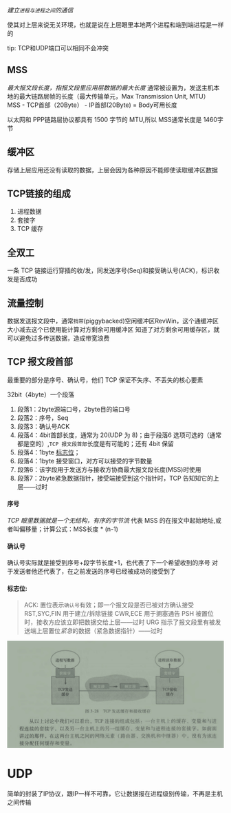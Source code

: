 *建立`进程与进程之间`的通信*

使其对上层来说无关环境，也就是说在上层眼里本地两个进程和端到端进程是一样的

tip: TCP和UDP端口可以相同不会冲突

## MSS
*最大报文段长度，指报文段里应用层数据的最大长度*
通常被设置为，发送主机本地的最大链路层帧的长度（最大传输单元，Max Transmission Unit, MTU）
MSS - TCP首部（20Byte） - IP首部(20Byte) = Body可用长度

以太网和 PPP链路层协议都具有 1500 字节的 MTU,所以 MSS通常长度是 1460字节

## 缓冲区
存储上层应用还没有读取的数据，上层会因为各种原因不能即使读取缓冲区数据

## TCP链接的组成
1. 进程数据
2. 套接字
3. TCP 缓存

## 全双工
一条 TCP 链接运行穿插的收/发，同发送序号(Seq)和接受确认号(ACK)，标识收发是否成功

## 流量控制
数据发送报文段中，通常`捎带`(piggybacked)空闲缓冲区RevWin，这个通缓冲区大小减去这个已使用能计算对方剩余可用缓冲区
知道了对方剩余可用缓存区，就可以避免过多传送数据，造成带宽浪费

## TCP 报文段首部
最重要的部分是序号、确认号，他们 TCP 保证不失序、不丢失的核心要素

32bit（4byte）一个段落
1. 段落1：2byte源端口号，2byte目的端口号
2. 段落2：序号，Seq
3. 段落3：确认号ACK
4. 段落4：4bit首部长度，通常为 20(UDP 为 8)；由于段落6 选项可选的（通常都是空的）,`TCP 报文段首部`长度是有可能的；还有 4bit 保留
5. 段落4：1byte [标志位](#标志位)；
6. 段落4：1byte 接受窗口，对方可以接受的字节数量
7. 段落6：该字段用于发送方与接收方协商最大报文段长度(MSS)时使用
8. 段落7：2byte紧急数据指针，接受端接受到这个指针时，TCP 告知知它的上层——过时

#### 序号
*TCP 眼里数据就是一个无结构，有序的字节流*
代表 MSS 的在报文中起始地址,或者叫偏移量；计算公式：MSS长度 * (n-1)

#### 确认号
确认号实际就是接受到序号+段字节长度+1，也代表了下一个希望收到的序号
对于发送者他还代表了，在之前发送的序号已经被成功的接受到了


#### 标志位:
> ACK: 置位表示`确认号`有效；即一个报文段是否已被对方确认接受
> RST,SYC,FIN 用于建立/拆除链接
> CWR,ECE 用于拥塞通告
> PSH 被置位时，接收方应该立即把数据交给上层——过时
> URG 指示了报文段里有被发送端上层置位*紧急*的数据（紧急数据指针）——过时

![TCP链接的组成](./../TCP链接的组成.jpg)


# UDP
简单的封装了IP协议，跟IP一样不可靠，它让数据报在进程级别传输，不再是主机之间传输
